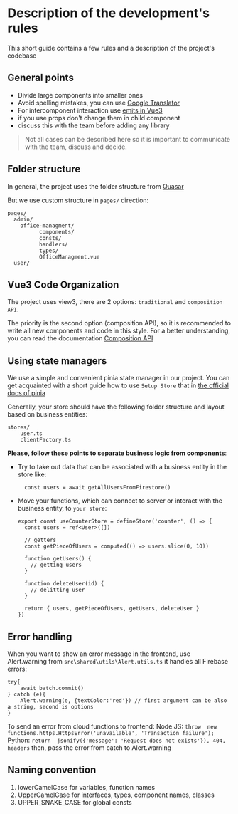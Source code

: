 # Description of the development's rules

This short guide contains a few rules and a description of the project's codebase

## General points

- Divide large components into smaller ones
- Avoid spelling mistakes, you can use [Google Translator](https://translate.google.com/)
- For intercomponent interaction use [emits in Vue3](https://vuejs.org/guide/components/events.html#emitting-and-listening-to-events)
- if you use props don't change them in child component
- discuss this with the team before adding any library

> Not all cases can be described here
> so it is important to communicate
> with the team, discuss and decide.

## Folder structure

In general, the project uses the folder structure from [Quasar](https://quasar.dev/quasar-cli-webpack/directory-structure)

But we use custom structure in `pages/` direction:

```
pages/
  admin/
    office-managment/
          components/
          consts/
          handlers/
          types/
          OfficeManagment.vue
  user/
```

## Vue3 Code Organization

The project uses view3, there are 2 options: `traditional` and `composition API`.

The priority is the second option (composition API), so it is recommended to write all new components and code in this style. For a better understanding, you can read the documentation [Composition API](https://vuejs.org/guide/extras/composition-api-faq.html)

## Using state managers

We use a simple and convenient pinia state manager in our project.
You can get acquainted with a short guide how to use `Setup Store` that in [the official docs of pinia](https://pinia.vuejs.org/core-concepts/)

Generally, your store should have the following folder structure and layout based on business entities:

```
stores/
    user.ts
    clientFactory.ts
```

**Please, follow these points to separate business logic from components**:

- Try to take out data that can be associated with a business entity in the store like:

  ```
    const users = await getAllUsersFromFirestore()
  ```

- Move your functions, which can connect to server or interact with the business entity, to `your store`:

  ```
  export const useCounterStore = defineStore('counter', () => {
    const users = ref<User>([])

    // getters
    const getPieceOfUsers = computed(() => users.slice(0, 10))

    function getUsers() {
      // getting users
    }

    function deleteUser(id) {
      // delitting user
    }

    return { users, getPieceOfUsers, getUsers, deleteUser }
  })
  ```

## Error handling
When you want to show an error message in the frontend, use Alert.warning from  `src\shared\utils\Alert.utils.ts`
it handles all Firebase errors:
```
try{
	await batch.commit()
} catch (e){
	Alert.warning(e, {textColor:'red'}) // first argument can be also a string, second is options
}
```
To send an error from cloud functions to frontend:
Node.JS:  `throw  new  functions.https.HttpsError('unavailable', 'Transaction failure');`
Python: `return  jsonify({'message': 'Request does not exists'}), 404, headers`
then, pass the error from catch to Alert.warning

## Naming convention
1. lowerCamelCase for variables, function names
2. UpperCamelCase for interfaces, types, component names, classes 
3. UPPER_SNAKE_CASE for global consts